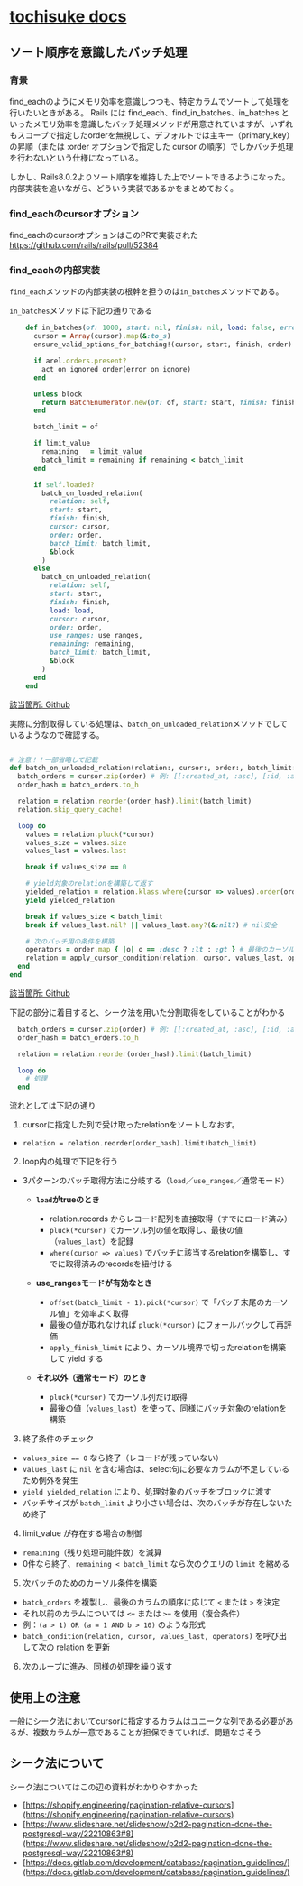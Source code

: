 # [tochisuke docs](https://tochisuke221.github.io/)

## ソート順序を意識したバッチ処理

### 背景

find_eachのようにメモリ効率を意識しつつも、特定カラムでソートして処理を行いたいときがある。
Rails には find_each、find_in_batches、in_batches といったメモリ効率を意識したバッチ処理メソッドが用意されていますが、いずれもスコープで指定したorderを無視して、デフォルトでは主キー（primary_key）の昇順（または :order オプションで指定した cursor の順序）でしかバッチ処理を行わないという仕様になっている。

しかし、Rails8.0.2よりソート順序を維持した上でソートできるようになった。
内部実装を追いながら、どういう実装であるかをまとめておく。

### find_eachのcursorオプション
find_eachのcursorオプションはこのPRで実装された
https://github.com/rails/rails/pull/52384



### find_eachの内部実装

`find_each`メソッドの内部実装の根幹を担うのは`in_batches`メソッドである。

`in_batches`メソッドは下記の通りである

```ruby
    def in_batches(of: 1000, start: nil, finish: nil, load: false, error_on_ignore: nil, cursor: primary_key, order: DEFAULT_ORDER, use_ranges: nil, &block)
      cursor = Array(cursor).map(&:to_s)
      ensure_valid_options_for_batching!(cursor, start, finish, order)

      if arel.orders.present?
        act_on_ignored_order(error_on_ignore)
      end

      unless block
        return BatchEnumerator.new(of: of, start: start, finish: finish, relation: self, cursor: cursor, order: order, use_ranges: use_ranges)
      end

      batch_limit = of

      if limit_value
        remaining   = limit_value
        batch_limit = remaining if remaining < batch_limit
      end

      if self.loaded?
        batch_on_loaded_relation(
          relation: self,
          start: start,
          finish: finish,
          cursor: cursor,
          order: order,
          batch_limit: batch_limit,
          &block
        )
      else
        batch_on_unloaded_relation(
          relation: self,
          start: start,
          finish: finish,
          load: load,
          cursor: cursor,
          order: order,
          use_ranges: use_ranges,
          remaining: remaining,
          batch_limit: batch_limit,
          &block
        )
      end
    end
```
[該当箇所: Github](https://github.com/rails/rails/blob/60252302c77fb2a4885996a31b347b0db6aee6e1/activerecord/lib/active_record/relation/batches.rb#L259)

実際に分割取得している処理は、`batch_on_unloaded_relation`メソッドでしているようなので確認する。

```ruby

# 注意！！一部省略して記載
def batch_on_unloaded_relation(relation:, cursor:, order:, batch_limit:)
  batch_orders = cursor.zip(order) # 例: [[:created_at, :asc], [:id, :asc]]
  order_hash = batch_orders.to_h   

  relation = relation.reorder(order_hash).limit(batch_limit)
  relation.skip_query_cache!

  loop do
    values = relation.pluck(*cursor)
    values_size = values.size
    values_last = values.last

    break if values_size == 0

    # yield対象のrelationを構築して返す
    yielded_relation = relation.klass.where(cursor => values).order(order_hash)
    yield yielded_relation

    break if values_size < batch_limit
    break if values_last.nil? || values_last.any?(&:nil?) # nil安全

    # 次のバッチ用の条件を構築
    operators = order.map { |o| o == :desc ? :lt : :gt } # 最後のカーソルに対応
    relation = apply_cursor_condition(relation, cursor, values_last, operators)
  end
end

```

[該当箇所: Github](https://github.com/rails/rails/blob/60252302c77fb2a4885996a31b347b0db6aee6e1/activerecord/lib/active_record/relation/batches.rb#L426)

下記の部分に着目すると、シーク法を用いた分割取得をしていることがわかる

```ruby
  batch_orders = cursor.zip(order) # 例: [[:created_at, :asc], [:id, :asc]]
  order_hash = batch_orders.to_h   

  relation = relation.reorder(order_hash).limit(batch_limit)

  loop do
    # 処理
  end
```

流れとしては下記の通り
1. cursorに指定した列で受け取ったrelationをソートしなおす。
  - `relation = relation.reorder(order_hash).limit(batch_limit)`
2. loop内の処理で下記を行う
  - 3パターンのバッチ取得方法に分岐する（`load`／`use_ranges`／通常モード）  
    - **`load`がtrueのとき**  
      - relation.records からレコード配列を直接取得（すでにロード済み）  
      - `pluck(*cursor)` でカーソル列の値を取得し、最後の値（`values_last`）を記録  
      - `where(cursor => values)` でバッチに該当するrelationを構築し、すでに取得済みのrecordsを紐付ける

    - **use_rangesモードが有効なとき**  
      - `offset(batch_limit - 1).pick(*cursor)` で「バッチ末尾のカーソル値」を効率よく取得  
      - 最後の値が取れなければ `pluck(*cursor)` にフォールバックして再評価  
      - `apply_finish_limit` により、カーソル境界で切ったrelationを構築して yield する

    - **それ以外（通常モード）のとき**  
      - `pluck(*cursor)` でカーソル列だけ取得  
      - 最後の値（`values_last`）を使って、同様にバッチ対象のrelationを構築

3. 終了条件のチェック
  - `values_size == 0` なら終了（レコードが残っていない）
  - `values_last` に `nil` を含む場合は、select句に必要なカラムが不足しているため例外を発生
  - `yield yielded_relation` により、処理対象のバッチをブロックに渡す
  - バッチサイズが `batch_limit` より小さい場合は、次のバッチが存在しないため終了

4. limit_value が存在する場合の制御
  - `remaining`（残り処理可能件数）を減算
  - 0件なら終了、`remaining < batch_limit` なら次のクエリの `limit` を縮める

5. 次バッチのためのカーソル条件を構築
  - `batch_orders` を複製し、最後のカラムの順序に応じて `<` または `>` を決定
  - それ以前のカラムについては `<=` または `>=` を使用（複合条件）
  - 例：`(a > 1) OR (a = 1 AND b > 10)` のような形式
  - `batch_condition(relation, cursor, values_last, operators)` を呼び出して次の relation を更新

6. 次のループに進み、同様の処理を繰り返す



## 使用上の注意
一般にシーク法においてcursorに指定するカラムはユニークな列である必要があるが、複数カラムが一意であることが担保できていれば、問題なさそう

## シーク法について
シーク法についてはこの辺の資料がわかりやすかった
- [https://shopify.engineering/pagination-relative-cursors](https://shopify.engineering/pagination-relative-cursors)
- [https://www.slideshare.net/slideshow/p2d2-pagination-done-the-postgresql-way/22210863#8](https://www.slideshare.net/slideshow/p2d2-pagination-done-the-postgresql-way/22210863#8)
- [https://docs.gitlab.com/development/database/pagination_guidelines/](https://docs.gitlab.com/development/database/pagination_guidelines/)
